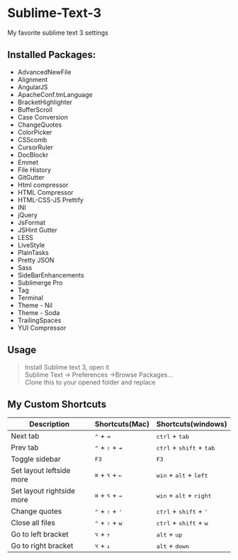 Sublime-Text-3
==============

My favorite sublime text 3 settings

## Installed Packages:
- AdvancedNewFile
- Alignment
- AngularJS
- ApacheConf.tmLanguage
- BracketHighlighter
- BufferScroll
- Case Conversion
- ChangeQuotes
- ColorPicker
- CSScomb
- CursorRuler
- DocBlockr
- Emmet
- File History
- GitGutter
- Html compressor
- HTML Compressor
- HTML-CSS-JS Prettify
- INI
- jQuery
- JsFormat
- JSHint Gutter
- LESS
- LiveStyle
- PlainTasks
- Pretty JSON
- Sass
- SideBarEnhancements
- Sublimerge Pro
- Tag
- Terminal
- Theme - Nil
- Theme - Soda
- TrailingSpaces
- YUI Compressor

## Usage
>Install Sublime text 3, open it  
Sublime Text -> Preferences ->Browse Packages...  
Clone this to your opened folder and replace

## My Custom Shortcuts
|Description|Shortcuts(Mac)|Shortcuts(windows)|
| --- | --- | --- |
|Next tab|<kbd>⌃</kbd> + <kbd>⇥</kbd>|<kbd>ctrl</kbd> + <kbd>tab</kbd>|
|Prev tab|<kbd>⌃</kbd> + <kbd>⇧</kbd> + <kbd>⇥</kbd>|<kbd>ctrl</kbd> + <kbd>shift</kbd> + <kbd>tab</kbd>|
|Toggle sidebar|<kbd>F3</kbd>| <kbd>F3</kbd>|
|Set layout leftside more|<kbd>⌘</kbd> + <kbd>⌥</kbd> + <kbd>←</kbd>|<kbd>win</kbd> + <kbd>alt</kbd> + <kbd>left</kbd>|
|Set layout rightside more|<kbd>⌘</kbd> + <kbd>⌥</kbd> + <kbd>→</kbd>|<kbd>win</kbd> + <kbd>alt</kbd> + <kbd>right</kbd>|
|Change quotes|<kbd>⌃</kbd> + <kbd>⇧</kbd> + <kbd>'</kbd>|<kbd>ctrl</kbd> + <kbd>shift</kbd> + <kbd>'</kbd>|
|Close all files|<kbd>⌃</kbd> + <kbd>⇧</kbd> + <kbd>w</kbd>|<kbd>ctrl</kbd> + <kbd>shift</kbd> + <kbd>w</kbd>|
|Go to left bracket|<kbd>⌥</kbd> + <kbd>↑</kbd>|<kbd>alt</kbd> + <kbd>up</kbd>|
|Go to right bracket|<kbd>⌥</kbd> + <kbd>↓</kbd>|<kbd>alt</kbd> + <kbd>down</kbd>|
